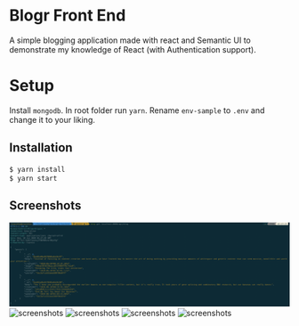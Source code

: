 # Blogr Front End

A simple blogging application made with react and Semantic UI to demonstrate my knowledge of React (with Authentication support).

# Setup

Install `mongodb`. In root folder run `yarn`.
Rename `env-sample` to `.env` and change it to your liking.

## Installation

```
$ yarn install
$ yarn start
```

## Screenshots

![screenshots](screenshots/1.png)
![screenshots](screenshots/2.png)
![screenshots](screenshots/3.png)
![screenshots](screenshots/4.png)
![screenshots](screenshots/5.png)
